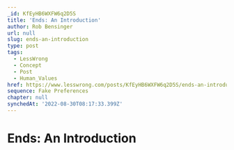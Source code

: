 ```yaml
---
_id: KfEyHB6WXFW6q2D5S
title: 'Ends: An Introduction'
author: Rob Bensinger
url: null
slug: ends-an-introduction
type: post
tags:
  - LessWrong
  - Concept
  - Post
  - Human_Values
href: https://www.lesswrong.com/posts/KfEyHB6WXFW6q2D5S/ends-an-introduction
sequence: Fake Preferences
chapter: null
synchedAt: '2022-08-30T08:17:33.399Z'
---
```

# Ends: An Introduction

